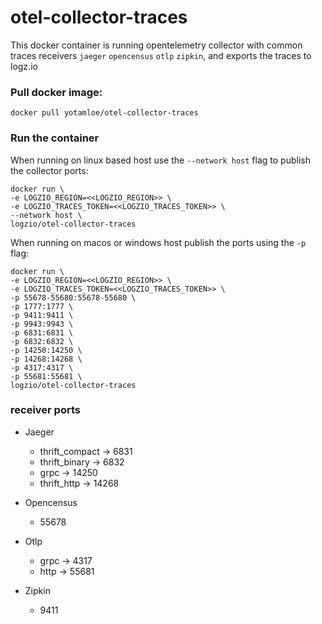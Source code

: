 # otel-collector-traces
This docker container is running opentelemetry collector with common traces receivers `jaeger` `opencensus` `otlp` `zipkin`, and exports the traces to logz.io

### Pull docker image:
```
docker pull yotamloe/otel-collector-traces
```
### Run the container
When running on linux based host use the `--network host` flag to publish the collector ports:
```
docker run \
-e LOGZIO_REGION=<<LOGZIO_REGION>> \
-e LOGZIO_TRACES_TOKEN=<<LOGZIO_TRACES_TOKEN>> \
--network host \
logzio/otel-collector-traces
```
When running on macos or windows host publish the ports using the `-p` flag:
```
docker run \
-e LOGZIO_REGION=<<LOGZIO_REGION>> \
-e LOGZIO_TRACES_TOKEN=<<LOGZIO_TRACES_TOKEN>> \
-p 55678-55680:55678-55680 \
-p 1777:1777 \
-p 9411:9411 \
-p 9943:9943 \
-p 6831:6831 \
-p 6832:6832 \
-p 14250:14250 \
-p 14268:14268 \
-p 4317:4317 \
-p 55681:55681 \
logzio/otel-collector-traces
```
### receiver ports
- Jaeger
    - thrift_compact -> 6831
    - thrift_binary -> 6832
    - grpc -> 14250
    - thrift_http -> 14268

- Opencensus
    - 55678
    
- Otlp
    - grpc -> 4317
    - http -> 55681

- Zipkin
    - 9411


